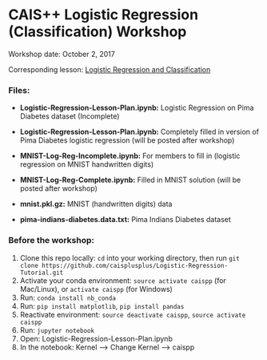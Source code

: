 # CAIS++ Logistic Regression (Classification) Workshop

Workshop date: October 2, 2017

Corresponding lesson: [Logistic Regression and Classification](http://caisplusplus.usc.edu/blog/curriculum/lesson3)

### Files:
* **Logistic-Regression-Lesson-Plan.ipynb:** Logistic Regression on Pima Diabetes dataset (Incomplete)
* **Logistic-Regression-Lesson-Plan.ipynb:** Completely filled in version of Pima Diabetes logistic regression (will be posted after workshop)

* **MNIST-Log-Reg-Incomplete.ipynb:** For members to fill in (logistic regression on MNIST handwritten digits)
* **MNIST-Log-Reg-Complete.ipynb:** Filled in MNIST solution (will be posted after workshop)

* **mnist.pkl.gz:** MNIST (handwritten digits) data
* **pima-indians-diabetes.data.txt:** Pima Indians Diabetes dataset


### Before the workshop:
1. Clone this repo locally: `cd` into your working directory, then run `git clone https://github.com/caisplusplus/Logistic-Regression-Tutorial.git`
2. Activate your conda environment: `source activate caispp` (for Mac/Linux), or `activate caispp` (for Windows)
3. Run: `conda install nb_conda`
4. Run: `pip install matplotlib`, `pip install pandas`
5. Reactivate environment: `source deactivate caispp`, `source activate caispp`
6. Run: `jupyter notebook`
7. Open: Logistic-Regression-Lesson-Plan.ipynb
8. In the notebook: Kernel --> Change Kernel --> caispp